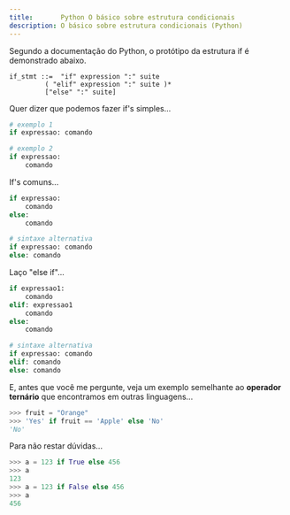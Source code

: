```yaml
---
title:       Python O básico sobre estrutura condicionais
description: O básico sobre estrutura condicionais (Python)
---
```


Segundo a documentação do Python, o protótipo da estrutura if é demonstrado abaixo.

    if_stmt ::=  "if" expression ":" suite
             ( "elif" expression ":" suite )*
             ["else" ":" suite]

Quer dizer que podemos fazer if's simples...

```python
# exemplo 1
if expressao: comando

# exemplo 2
if expressao:
    comando
```

If's comuns...

```python
if expressao:
    comando
else:
    comando

# sintaxe alternativa
if expressao: comando
else: comando
```

Laço "else if"...

```python
if expressao1:
    comando
elif: expressao1
    comando
else:
    comando

# sintaxe alternativa
if expressao: comando
elif: comando
else: comando
```

E, antes que você me pergunte, veja um exemplo semelhante ao __operador ternário__ que encontramos em outras linguagens...

```python
>>> fruit = "Orange"
>>> 'Yes' if fruit == 'Apple' else 'No'
'No'
```

Para não restar dúvidas...

```python
>>> a = 123 if True else 456
>>> a
123
>>> a = 123 if False else 456
>>> a
456
```